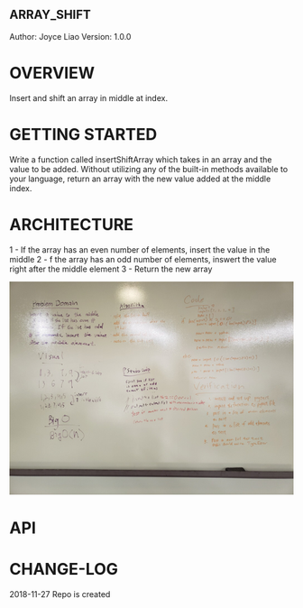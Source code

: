 ## ARRAY_SHIFT


Author: Joyce Liao
Version: 1.0.0



# OVERVIEW
Insert and shift an array in middle at index.


# GETTING STARTED
Write a function called insertShiftArray which takes in an array and the value to be added. Without utilizing any of the built-in methods available to your language, return an array with the new value added at the middle index.


# ARCHITECTURE
1 - If the array has an even number of elements, insert the value in the middle
2 - f the array has an odd number of elements, inswert the value right after the middle element
3 - Return the new array

![White Boarding](https://github.com/joyliao07/data_structures_and_algorithms/blob/master/assets/02_array_shift.png) 


# API



# CHANGE-LOG



2018-11-27 Repo is created




